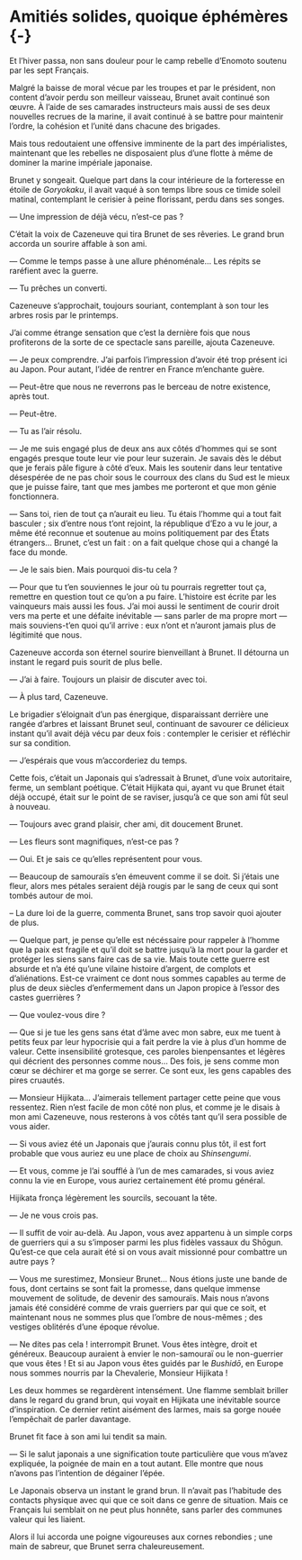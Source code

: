 # Amitiés solides, quoique éphémères {-}

Et l’hiver passa, non sans douleur pour le camp rebelle d’Enomoto soutenu par
les sept Français.

Malgré la baisse de moral vécue par les troupes et par le président, non
content d’avoir perdu son meilleur vaisseau, Brunet avait continué son œuvre.
À l’aide de ses camarades instructeurs mais aussi de ses deux nouvelles recrues
de la marine, il avait continué à se battre pour maintenir l’ordre, la cohésion
et l’unité dans chacune des brigades.

Mais tous redoutaient une offensive imminente de la part des impérialistes,
maintenant que les rebelles ne disposaient plus d’une flotte à même de dominer
la marine impériale japonaise.

Brunet y songeait. Quelque part dans la cour intérieure de la forteresse en
étoile de *Goryokaku*, il avait vaqué à son temps libre sous ce timide soleil
matinal, contemplant le cerisier à peine florissant, perdu dans ses songes.

— Une impression de déjà vécu, n’est-ce pas ?

C’était la voix de Cazeneuve qui tira Brunet de ses rêveries. Le grand brun
accorda un sourire affable à son ami.

— Comme le temps passe à une allure phénoménale… Les répits se raréfient avec
la guerre.

— Tu prêches un converti.

Cazeneuve s’approchait, toujours souriant, contemplant à son tour les arbres
rosis par le printemps.

J’ai comme étrange sensation que c’est la dernière fois que nous profiterons de
la sorte de ce spectacle sans pareille, ajouta Cazeneuve.

— Je peux comprendre. J’ai parfois l’impression d’avoir été trop présent ici au
Japon. Pour autant, l’idée de rentrer en France m’enchante guère.

— Peut-être que nous ne reverrons pas le berceau de notre existence, après
tout.

— Peut-être.

— Tu as l’air résolu.

— Je me suis engagé plus de deux ans aux côtés d’hommes qui se sont engagés
presque toute leur vie pour leur suzerain. Je savais dès le début que je ferais
pâle figure à côté d’eux. Mais les soutenir dans leur tentative désespérée de
ne pas choir sous le courroux des clans du Sud est le mieux que je puisse
faire, tant que mes jambes me porteront et que mon génie fonctionnera.

— Sans toi, rien de tout ça n’aurait eu lieu. Tu étais l’homme qui a tout fait
basculer ; six d’entre nous t’ont rejoint, la république d’Ezo a vu le jour, a
même été reconnue et soutenue au moins politiquement par des États étrangers…
Brunet, c’est un fait : on a fait quelque chose qui a changé la face du monde.

— Je le sais bien. Mais pourquoi dis-tu cela ?

— Pour que tu t’en souviennes le jour où tu pourrais regretter tout ça,
remettre en question tout ce qu’on a pu faire. L’histoire est écrite par les
vainqueurs mais aussi les fous. J’ai moi aussi le sentiment de courir droit
vers ma perte et une défaite inévitable — sans parler de ma propre mort — mais
souviens-t’en quoi qu’il arrive : eux n’ont et n’auront jamais plus de
légitimité que nous.

Cazeneuve accorda son éternel sourire bienveillant à Brunet. Il détourna un
instant le regard puis sourit de plus belle.

— J’ai à faire. Toujours un plaisir de discuter avec toi.

— À plus tard, Cazeneuve.

Le brigadier s’éloignait d’un pas énergique, disparaissant derrière une rangée
d’arbres et laissant Brunet seul, continuant de savourer ce délicieux instant
qu’il avait déjà vécu par deux fois : contempler le cerisier et réfléchir sur
sa condition.

— J’espérais que vous m’accorderiez du temps.

Cette fois, c’était un Japonais qui s’adressait à Brunet, d’une voix
autoritaire, ferme, un semblant poétique. C’était Hijikata qui, ayant vu que
Brunet était déjà occupé, était sur le point de se raviser, jusqu’à ce que son
ami fût seul à nouveau.

— Toujours avec grand plaisir, cher ami, dit doucement Brunet.

— Les fleurs sont magnifiques, n’est-ce pas ?

— Oui. Et je sais ce qu’elles représentent pour vous.

— Beaucoup de samouraïs s’en émeuvent comme il se doit. Si j’étais une fleur,
alors mes pétales seraient déjà rougis par le sang de ceux qui sont tombés
autour de moi.

– La dure loi de la guerre, commenta Brunet, sans trop savoir quoi ajouter de
plus.

— Quelque part, je pense qu’elle est nécéssaire pour rappeler à l’homme que
la paix est fragile et qu’il doit se battre jusqu’à la mort pour la garder et
protéger les siens sans faire cas de sa vie. Mais toute cette guerre est
absurde et n’a été qu’une vilaine histoire d’argent, de complots et
d’aliénations. Est-ce vraiment ce dont nous sommes capables au terme de plus
de deux siècles d’enfermement dans un Japon propice à l’essor des castes
guerrières ?

— Que voulez-vous dire ?

— Que si je tue les gens sans état d’âme avec mon sabre, eux me tuent à petits
feux par leur hypocrisie qui a fait perdre la vie à plus d’un homme de valeur.
Cette insensibilité grotesque, ces paroles bienpensantes et légères qui
décrient des personnes comme nous… Des fois, je sens comme mon cœur se déchirer
et ma gorge se serrer. Ce sont eux, les gens capables des pires cruautés.

— Monsieur Hijikata… J’aimerais tellement partager cette peine que vous
ressentez. Rien n’est facile de mon côté non plus, et comme je le disais à mon
ami Cazeneuve, nous resterons à vos côtés tant qu’il sera possible de vous
aider.

— Si vous aviez été un Japonais que j’aurais connu plus tôt, il est fort
probable que vous auriez eu une place de choix au *Shinsengumi*.

— Et vous, comme je l’ai soufflé à l’un de mes camarades, si vous aviez connu
la vie en Europe, vous auriez certainement été promu général.

Hijikata fronça légèrement les sourcils, secouant la tête.

— Je ne vous crois pas.

— Il suffit de voir au-delà. Au Japon, vous avez appartenu à un simple corps
de guerriers qui a su s’imposer parmi les plus fidèles vassaux du Shōgun.
Qu’est-ce que cela aurait été si on vous avait missionné pour combattre un
autre pays ?

— Vous me surestimez, Monsieur Brunet… Nous étions juste une bande de fous,
dont certains se sont fait la promesse, dans quelque immense mouvement de
solitude, de devenir des samouraïs. Mais nous n’avons jamais été considéré
comme de vrais guerriers par qui que ce soit, et maintenant nous ne sommes
plus que l’ombre de nous-mêmes ; des vestiges oblitérés d’une époque révolue.

— Ne dites pas cela ! interrompit Brunet. Vous êtes intègre, droit et généreux.
Beaucoup auraient à envier le non-samouraï ou le non-guerrier que vous êtes !
Et si au Japon vous êtes guidés par le *Bushidō*, en Europe nous sommes
nourris par la Chevalerie, Monsieur Hijikata !

Les deux hommes se regardèrent intensément. Une flamme semblait briller dans le
regard du grand brun, qui voyait en Hijikata une inévitable source
d’inspiration. Ce dernier retint aisément des larmes, mais sa gorge nouée
l’empêchait de parler davantage.

Brunet fit face à son ami lui tendit sa main.

— Si le salut japonais a une signification toute particulière que vous m’avez
expliquée, la poignée de main en a tout autant. Elle montre que nous n’avons
pas l’intention de dégainer l’épée.

Le Japonais observa un instant le grand brun. Il n’avait pas l’habitude des
contacts physique avec qui que ce soit dans ce genre de situation. Mais ce
Français lui semblait on ne peut plus honnête, sans parler des communes
valeur qui les liaient.

Alors il lui accorda une poigne vigoureuses aux cornes rebondies ; une main
de sabreur, que Brunet serra chaleureusement.

